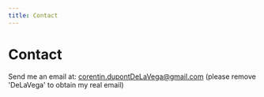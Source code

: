 ```yaml
---
title: Contact
---
```


# Contact

Send me an email at: [corentin.dupontDeLaVega@gmail.com](mailto:corentin.dupont.DeLaVega@gmail.com) (please remove 'DeLaVega' to obtain my real email)

